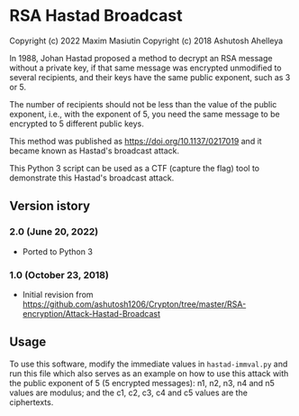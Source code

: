 
# RSA Hastad Broadcast
Copyright (c) 2022 Maxim Masiutin 
Copyright (c) 2018 Ashutosh Ahelleya

In 1988, Johan Hastad proposed a method to decrypt an RSA message without a private key,
if that same message was encrypted unmodified to several recipients,
and their keys have the same public exponent, such as 3 or 5.

The number of recipients should not be less than the value of the public exponent, i.e.,
with the exponent of 5, you need the same message to be encrypted to 5 different public keys.

This method was published as https://doi.org/10.1137/0217019
and it became known as Hastad's broadcast attack.

This Python 3 script can be used as a CTF (capture the flag) tool
to demonstrate this Hastad's broadcast attack.


## Version istory
### 2.0 (June 20, 2022)
- Ported to Python 3
### 1.0 (October 23, 2018)
- Initial revision from https://github.com/ashutosh1206/Crypton/tree/master/RSA-encryption/Attack-Hastad-Broadcast

## Usage

To use this software, modify the immediate values in `hastad-immval.py` and run this file which also serves as an example on how to use this attack
with the public exponent of 5 (5 encrypted messages): n1, n2, n3, n4 and n5 values are modulus; and the c1, c2, c3, c4 and c5 values are the ciphertexts.
